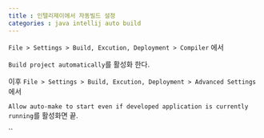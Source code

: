 ```yaml
---
title : 인텔리제이에서 자동빌드 설정  
categories : java intellij auto build
---
```


`File > Settings > Build, Excution, Deployment > Compiler` 에서 

`Build project automatically`를 활성화 한다.


이후 `File > Settings > Build, Excution, Deployment > Advanced Settings`에서

`Allow auto-make to start even if developed application is currently running`를 활성화면 끝.

``











